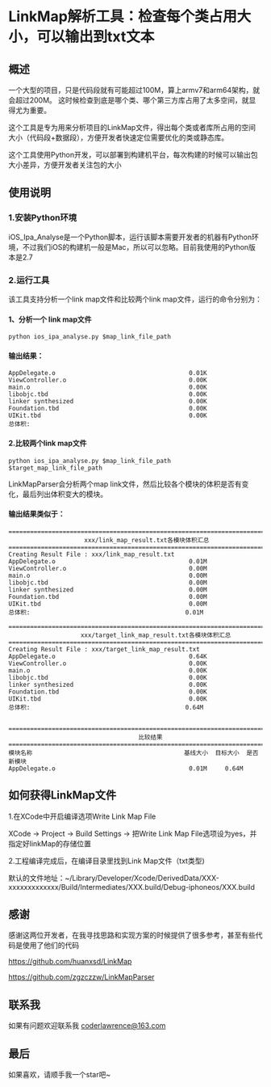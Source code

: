 # LinkMap解析工具：检查每个类占用大小，可以输出到txt文本

## 概述

一个大型的项目，只是代码段就有可能超过100M，算上armv7和arm64架构，就会超过200M。 这时候检查到底是哪个类、哪个第三方库占用了太多空间，就显得尤为重要。

这个工具是专为用来分析项目的LinkMap文件，得出每个类或者库所占用的空间大小（代码段+数据段），方便开发者快速定位需要优化的类或静态库。

这个工具使用Python开发，可以部署到构建机平台，每次构建的时候可以输出包大小差异，方便开发者关注包的大小

## 使用说明

### 1.安装Python环境

iOS_Ipa_Analyse是一个Python脚本，运行该脚本需要开发者的机器有Python环境，不过我们iOS的构建机一般是Mac，所以可以忽略。目前我使用的Python版本是2.7

### 2.运行工具

该工具支持分析一个link map文件和比较两个link map文件，运行的命令分别为：

#### 1、分析一个 link map文件

```shell
python ios_ipa_analyse.py $map_link_file_path
```

#### 输出结果：

```shell
AppDelegate.o                                     0.01K
ViewController.o                                  0.00K
main.o                                            0.00K
libobjc.tbd                                       0.00K
linker synthesized                                0.00K
Foundation.tbd                                    0.00K
UIKit.tbd                                         0.00K
总体积: 
```
#### 2.比较两个link map文件

```shell
python ios_ipa_analyse.py $map_link_file_path $target_map_link_file_path
```

LinkMapParser会分析两个map link文件，然后比较各个模块的体积是否有变化，最后列出体积变大的模块。

#### 输出结果类似于：

```shell
================================================================================
                     xxx/link_map_result.txt各模块体积汇总
================================================================================
Creating Result File : xxx/link_map_result.txt
AppDelegate.o                                     0.01M
ViewController.o                                  0.00M
main.o                                            0.00M
libobjc.tbd                                       0.00M
linker synthesized                                0.00M
Foundation.tbd                                    0.00M
UIKit.tbd                                         0.00M
总体积:                                           0.01M

================================================================================
                    xxx/target_link_map_result.txt各模块体积汇总
================================================================================
Creating Result File : xxx/target_link_map_result.txt
AppDelegate.o                                     0.64K
ViewController.o                                  0.00K
main.o                                            0.00K
libobjc.tbd                                       0.00K
linker synthesized                                0.00K
Foundation.tbd                                    0.00K
UIKit.tbd                                         0.00K
总体积:                                           0.64M


================================================================================
                                    比较结果
================================================================================
模块名称                                          基线大小  目标大小  是否新模块
AppDelegate.o                                     0.01M     0.64M
```

## 如何获得LinkMap文件

1.在XCode中开启编译选项Write Link Map File

XCode -> Project -> Build Settings -> 把Write Link Map File选项设为yes，并指定好linkMap的存储位置

2.工程编译完成后，在编译目录里找到Link Map文件（txt类型) 

默认的文件地址：~/Library/Developer/Xcode/DerivedData/XXX-xxxxxxxxxxxxx/Build/Intermediates/XXX.build/Debug-iphoneos/XXX.build

## 感谢

感谢这两位开发者，在我寻找思路和实现方案的时候提供了很多参考，甚至有些代码是使用了他们的代码

https://github.com/huanxsd/LinkMap

https://github.com/zgzczzw/LinkMapParser


## 联系我

如果有问题欢迎联系我 coderlawrence@163.com

## 最后

如果喜欢，请顺手我一个star吧~

